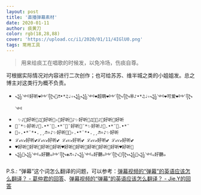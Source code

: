 ```yaml
---
layout: post
title: '直播弹幕素材'
date: 2020-01-11
author: 痰黄刀
color: rgb(18,28,88)
cover: 'https://upload.cc/i1/2020/01/11/4IGlU0.png'
tags: 常用工具
---
```


> 用来给痰工在唱歌的时候发，以免冷场，伤痰自尊。

可根据实际情况对内容进行二次创作；也可给苏苏、维半城之类的小姐姐发。总之博主对这类行为概不负责。

* `꧁༺好听❤༻꧂💮♬•*♫♩✧꧁꧁༺❤超萌❤༻꧂꧂🏵️♪•*♫♩✧꧁༺❤可爱❤༻꧂༺`
* ` ✨♪🎉好听🎊♫🍭好听🍭✧🌈好听🌈♪✨好听🎉♫🎊✨♪🎉好听🎊好听`
* `💖¨*✨好听♪🌙.•*¨💞.•*¨💖¨好听💖¨*✨好听♪🌙.•*¨💞.•*¨`
* `🌙✧.•*¨*•.¸¸♬⭐♪✨好听💖🌙✧.•*¨*•.¸¸♬⭐♪✨好听`
* `ℒℴѵℯ好听💕ℒℴѵℯ好听💕 ℒℴѵℯ好听💕 ℒℴѵℯ好听💕 ℒℴѵℯ好听💕`
* `♥️好听💙好听💚好听💜好听♥️好听💙好听💙好听💚好听💜好听♥️好听💙`
* `꧁🌺꧁༺๑好聽๑༻꧂❀♬✧♪꧁༺๑好聽๑༻꧂🌸꧂꧁🌺꧁༺๑好聽๑`

P.S.: “弹幕”这个词怎么翻译的问题，可以参考：[弹幕视频的“弹幕”的英语应该怎么翻译？ - 葛仲君的回答](https://www.zhihu.com/question/25948329/answer/329679482)、[弹幕视频的“弹幕”的英语应该怎么翻译？ - Jie.Y的回答](https://www.zhihu.com/question/25948329/answer/687950814)
